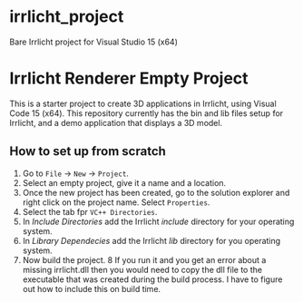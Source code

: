 # irrlicht_project
Bare Irrlicht project for Visual Studio 15 (x64)

# Irrlicht Renderer Empty Project

This is a starter project to create 3D applications in Irrlicht, using Visual Code 15 (x64). This repository currently has the bin and lib files setup for Irrlicht, and a demo application that displays a 3D model.

## How to set up from scratch

1. Go to `File` -> `New` -> `Project`.
2. Select an empty project, give it a name and a location.
3. Once the new project has been created, go to the solution explorer and right click on the project name. Select `Properties`.
4. Select the tab fpr `VC++ Directories`.
5. In _Include Directories_ add the Irrlicht _include_ directory for your operating system.
6. In _Library Dependecies_ add the Irrlicht _lib_ directory for you operating system.
7. Now build the project.
8 If you run it and you get an error about a missing irrlicht.dll then you would need to copy the dll file to the executable that was created during the build process. I have to figure out how to include this on build time.


